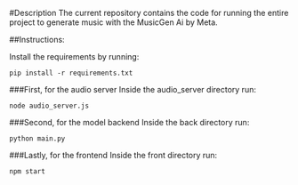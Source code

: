 #Description
The current repository contains the code for running the entire project to generate music with the MusicGen Ai by Meta.

##Instructions:

Install the requirements by running:
```
pip install -r requirements.txt
```
###First, for the audio server
Inside the audio_server directory run:
```
node audio_server.js
```
###Second, for the model backend
Inside the back directory run:
```
python main.py
```
###Lastly, for the frontend
Inside the front directory run:
```
npm start
```
